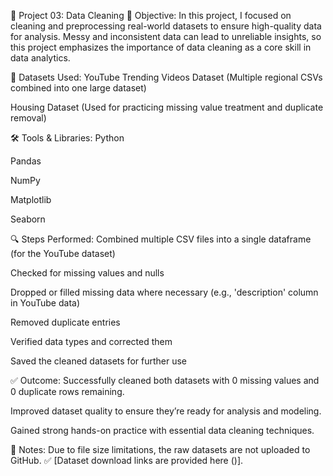 🧹 Project 03: Data Cleaning
📌 Objective:
In this project, I focused on cleaning and preprocessing real-world datasets to ensure high-quality data for analysis. Messy and inconsistent data can lead to unreliable insights, so this project emphasizes the importance of data cleaning as a core skill in data analytics.

📂 Datasets Used:
YouTube Trending Videos Dataset
(Multiple regional CSVs combined into one large dataset)

Housing Dataset
(Used for practicing missing value treatment and duplicate removal)

🛠️ Tools & Libraries:
Python

Pandas

NumPy

Matplotlib

Seaborn

🔍 Steps Performed:
Combined multiple CSV files into a single dataframe (for the YouTube dataset)

Checked for missing values and nulls

Dropped or filled missing data where necessary (e.g., 'description' column in YouTube data)

Removed duplicate entries

Verified data types and corrected them

Saved the cleaned datasets for further use

✅ Outcome:
Successfully cleaned both datasets with 0 missing values and 0 duplicate rows remaining.

Improved dataset quality to ensure they’re ready for analysis and modeling.

Gained strong hands-on practice with essential data cleaning techniques.

📎 Notes:
Due to file size limitations, the raw datasets are not uploaded to GitHub.
✅ [Dataset download links are provided here ()].

